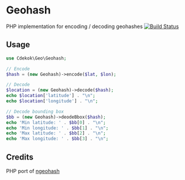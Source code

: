 # Geohash

PHP implementation for encoding / decoding geohashes [![Build Status](https://travis-ci.org/cdekok/geo.svg?branch=develop)](https://travis-ci.org/cdekok/geo)

## Usage

```php
use Cdekok\Geo\Geohash;

// Encode
$hash = (new Geohash)->encode($lat, $lon);

// Decode
$location = (new Geohash)->decode($hash);
echo $location['latitude'] . "\n";
echo $location['longitude'] . "\n";

// Decode bounding box
$bb = (new Geohash)->deodeBbox($hash);
echo 'Min latitude: ' . $bb[0] . "\n";
echo 'Min longitude: ' . $bb[1] . "\n";
echo 'Max latitude: ' . $bb[2] . "\n";
echo 'Max longitude: ' . $bb[3] . "\n";
```

## Credits

PHP port of [ngeohash](https://github.com/sunng87/node-geohash)
